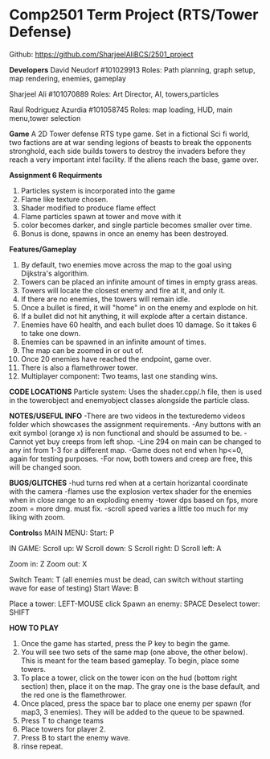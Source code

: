 # Comp2501 Term Project (RTS/Tower Defense)
Github: https://github.com/SharjeelAliBCS/2501_project

********************Developers********************
David Neudorf #101029913
	Roles:
	Path planning, graph setup, map rendering, enemies, gameplay

Sharjeel Ali #101070889
	Roles:
	Art Director, AI, towers,particles

Raul Rodriguez Azurdia #101058745
	Roles:
	map loading, HUD, main menu,tower selection

********************Game********************
A 2D Tower defense RTS type game. Set in a fictional Sci fi world,
two factions are at war sending legions of beasts to break the opponents
stronghold, each side builds towers to destroy the invaders before they 
reach a very important intel facility. If the aliens reach the base, game over. 

********************Assignment 6 Requirments********************
1. Particles system is incorporated into the game
2. Flame like texture chosen. 
3. Shader modified to produce flame effect
4. Flame particles spawn at tower and move with it
5. color becomes darker, and single particle becomes smaller over time. 
6. Bonus is done, spawns in once an enemy has been destroyed. 

********************Features/Gameplay********************
1. By default, two enemies move across the map to the goal using Dijkstra's algorithim. 
2. Towers can be placed an infinite amount of times in empty grass areas. 
3. Towers will locate the closest enemy and fire at it, and only it. 
4. If there are no enemies, the towers will remain idle. 
5. Once a bullet is fired, it will "home" in on the enemy and explode on hit.
6. If a bullet did not hit anything, it will explode after a certain distance. 
7. Enemies have 60 health, and each bullet does 10 damage. So it takes 6 to take one down. 
8. Enemies can be spawned in an infinite amount of times.
9. The map can be zoomed in or out of. 
10. Once 20 enemies have reached the endpoint, game over. 
11. There is also a flamethrower tower. 
12. Multiplayer component: Two teams, last one standing wins.

********************CODE LOCATIONS********************
Particle system: Uses the shader.cpp/.h file, then is used in the towerobject and enemyobject classes alongside
		 the particle class. 

********************NOTES/USEFUL INFO********************
-There are two videos in the texturedemo videos folder which showcases the assignment requirements. 
-Any buttons with an exit symbol (orange x) is non functional and should be assumed to be.
-Cannot yet buy creeps from left shop.
-Line 294 on main can be changed to any int from 1-3 for a different map.
-Game does not end when hp<=0, again for testing purposes.
-For now, both towers and creep are free, this will be changed soon.


********************BUGS/GLITCHES********************
-hud turns red when at a certain horizantal coordinate with the camera
-flames use the explosion vertex shader for the enemies when in close range to an exploding enemy
-tower dps based on fps, more zoom = more dmg. must fix.
-scroll speed varies a little too much for my liking with zoom.

********************Controls********************s
MAIN MENU:
Start: P

IN GAME:
Scroll up: W
Scroll down: S
Scroll right: D
Scroll left: A

Zoom in: Z
Zoom out: X

Switch Team: T (all enemies must be dead, can switch without starting wave for ease of testing)
Start Wave: B

Place a tower: LEFT-MOUSE click
Spawn an enemy: SPACE
Deselect tower: SHIFT

********************HOW TO PLAY********************
1. Once the game has started, press the P key to begin the game. 
2. You will see two sets of the same map (one above, the other below). This is meant for the team
   based gameplay. To begin, place some towers.
3. To place a tower, click on the tower icon on the hud (bottom right section) then, place it on the map. 
   The gray one is the base default, and the red one is the flamethrower. 
4. Once placed, press the space bar to place one enemy per spawn (for map3, 3 enemies). They will be added to the queue to be spawned. 
5. Press T to change teams
6. Place towers for player 2. 
7. Press B to start the enemy wave. 
8. rinse repeat.



